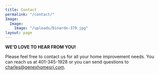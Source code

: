 ```yaml
---
title: Contact
permalink: "/contact/"
Image:
  Image:
    Image: "/uploads/Dinardo-379.jpg"
layout: page
---
```


**WE'D LOVE TO HEAR FROM YOU!**

Please feel free to contact us for all your home improvement needs. You can reach us at 401-345-1928 or you can send questions to charles@genexhomesri.com.

# 